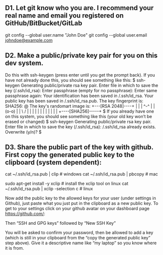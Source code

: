 ## D1. Let git know who you are.  I recommend your real name and email you registered on GitHub/BitBucket/GitLab

git config --global user.name "John Doe"
git config --global user.email johndoe@example.com
## D2. Make a public/private key pair for you on this dev system. 
Do this with ssh-keygen (press enter until you get the prompt back).  If you have not already done this, you should see something like this:
$ ssh-keygen
Generating public/private rsa key pair.
Enter file in which to save the key (<home>/.ssh/id_rsa): 
Enter passphrase (empty for no passphrase): 
Enter same passphrase again: 
Your identification has been saved in <home>/.ssh/id_rsa.
Your public key has been saved in <home>/.ssh/id_rsa.pub.
The key fingerprint is:
SHA256:<hash> <user>@<network>
The key's randomart image is:
+---[RSA 2048]----+
|                 |
|      ^-^        |
|     (o-o)       |
|      \ /        |
|       |         |
|                 |
|                 |
|                 |
|                 |
+----[SHA256]-----+
$ 
If you already have one on this system, you should see something like this (your old key won’t be erased or changed)
$ ssh-keygen
Generating public/private rsa key pair.
Enter file in which to save the key (<home>/.ssh/id_rsa): 
<home>/.ssh/id_rsa already exists.
Overwrite (y/n)? 
$ 

## D3. Share the public part of the key with github.  First copy the generated public key to the clipboard (system dependent):
cat ~/.ssh/id_rsa.pub | clip                                        # windows
cat ~/.ssh/id_rsa.pub | pbcopy                                      # mac

sudo apt-get install -y xclip                                       # install the xclip tool on linux
cat ~/.ssh/id_rsa.pub | xclip -selection c                          # linux

Now add the public key to the allowed keys for your user (under settings in Github), just paste what you just put in the clipboard as a new public key.  To get to your settings click on your github avatar on your dashboard page https://github.com/<user>:

	
Then “SSH and GPG keys” followed by “New SSH Key”




You will be asked to confirm your password, then be allowed to add a key (which is still in your clipboard from the “copy the generated public key” step above).  Give it a descriptive name like “my laptop” so you know where it is from.


